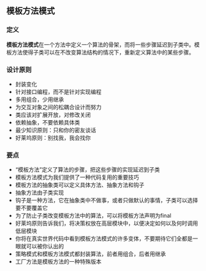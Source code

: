 ## 模板方法模式

### 定义

**模板方法模式**在一个方法中定义一个算法的骨架，而将一些步骤延迟到子类中。模板方法使得子类可以在不改变算法结构的情况下，重新定义算法中的某些步骤。

### 设计原则

- 封装变化
- 针对接口编程，而不是针对实现编程
- 多用组合，少用继承
- 为交互对象之间的松耦合设计而努力
- 类应该对扩展开放，对修改关闭
- 依赖抽象，不要依赖具体类
- 最少知识原则：只和你的密友谈话
- 好莱坞原则：别找我，我会找你

### 要点

- “模板方法”定义了算法的步骤，把这些步骤的实现延迟到子类
- 模板方法模式为我们提供了一种代码复用的重要技巧
- 模板方法的抽象类可以定义具体方法、抽象方法和钩子
- 抽象方法由子类实现
- 钩子是一种方法，它在抽象类中不做事，或者只做默认的事情，子类可以选择要不要覆盖它
- 为了防止子类改变模板方法中的算法，可以将模板方法声明为final
- 好莱坞原则告诉我们，将决策权放在高层模块中，以便决定如何以及何时调用低层模块
- 你将在真实世界代码中看到模板方法模式的许多变体，不要期待它们全都是一眼就可以被你认出的
- 策略模式和模板方法模式都封装算法，前者用组合，后者用继承
- 工厂方法是模板方法的一种特殊版本